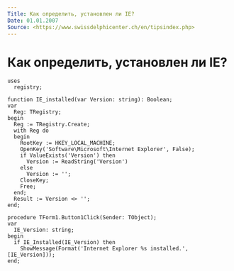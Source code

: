 ```yaml
---
Title: Как определить, установлен ли IE?
Date: 01.01.2007
Source: <https://www.swissdelphicenter.ch/en/tipsindex.php>
---
```



Как определить, установлен ли IE?
=================================

    uses 
      registry; 
     
    function IE_installed(var Version: string): Boolean; 
    var 
      Reg: TRegistry; 
    begin 
      Reg := TRegistry.Create; 
      with Reg do 
      begin 
        RootKey := HKEY_LOCAL_MACHINE; 
        OpenKey('Software\Microsoft\Internet Explorer', False); 
        if ValueExists('Version') then 
          Version := ReadString('Version') 
        else 
          Version := ''; 
        CloseKey; 
        Free; 
      end; 
      Result := Version <> ''; 
    end; 
     
    procedure TForm1.Button1Click(Sender: TObject); 
    var 
      IE_Version: string; 
    begin 
      if IE_Installed(IE_Version) then 
        ShowMessage(Format('Internet Explorer %s installed.', [IE_Version])); 
    end; 


